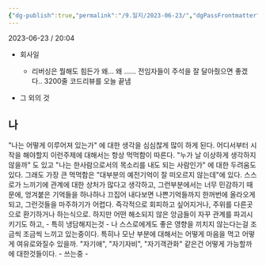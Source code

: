 ```yaml
---
{"dg-publish":true,"permalink":"/9.일지/2023-06-23/","dgPassFrontmatter":true}
---
```



2023-06-23 / 20:04 


- 회사일
	- 리버싱은 뭘해도 힘든가 왜... 왜 ...... 전임자들이 주석을 잘 달아줬으면 좋겠다..
	  3200줄 코드리뷰를 오늘 끝냄

- 그 외의 것

## 나
 "나는 어떻게 이루어져 있는가" 에 대한 생각을 심심찮게 많이 하게 된다. 어디서부터 시작을 해야할지 이런주제에 대해서는 항상 먹먹함이 따른다. "누가 날 이상하게 생각하지않을까" 도 있고 "나는 한사람으로서의 목소리를 내도 되는 사람인가" 에 대한 두려움도 있다. 그래도 가장 큰 먹먹함은 "대부분의 예전기억이 잘 떠오르지 않는데"에 있다. 스스로가 느끼기에 관계에 대한 상처가 많다고 생각하고, 그런부분에서는 너무 민감하기 때문에, 엉겨붙은 기억들을 하나하나 끄집어 내다보면 나쁜기억들까지 한꺼번에 올라오게 되고, 그런것들을 마주하기가 어렵다. 즉각적으로 회피하고 싶어지거나, 주위를 다른곳으로 환기하거나 하는식으로. 하지만 어떤 해소되지 않은 앙금들이 자꾸 관계를 파괴시키기도 하고, - 특히 냉담해지는것 - 나 스스로에게도 좋은 영향을 끼치지 않는다는걸 조금씩 조금씩 느끼고 있는중이다. 특히나 모난 부분에 대해서는 어떻게 마음을 먹고 어떻게 여유로와질수 있을까. "자기애", "자기자비", "자기객관화" 같은건 어떻게 가능할까에 대한것들이다. - 쓰는중 -